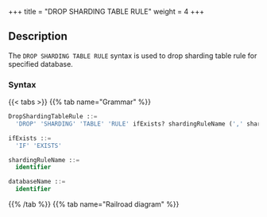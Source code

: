 +++
title = "DROP SHARDING TABLE RULE"
weight = 4
+++

## Description

The `DROP SHARDING TABLE RULE` syntax is used to drop sharding table rule for specified database.

### Syntax

{{< tabs >}}
{{% tab name="Grammar" %}}
```sql
DropShardingTableRule ::=
  'DROP' 'SHARDING' 'TABLE' 'RULE' ifExists? shardingRuleName (',' shardingRuleName)*  ('FROM' databaseName)?

ifExists ::=
  'IF' 'EXISTS'

shardingRuleName ::=
  identifier

databaseName ::=
  identifier
```
{{% /tab %}}
{{% tab name="Railroad diagram" %}}
<iframe frameborder="0" name="diagram" id="diagram" width="100%" height="100%"></iframe>
{{% /tab %}}
{{< /tabs >}}

### Supplement

- When `databaseName` is not specified, the default is the currently used `DATABASE`. If `DATABASE` is not used, `No database selected` will be prompted;
- `ifExists` clause is used to avoid `Sharding rule not exists` error.

### Example

- Drop mutiple sharding table rules for specified database

```sql
DROP SHARDING TABLE RULE t_order, t_order_item FROM sharding_db;
```

- Drop a sharding table rule for current database

```sql
DROP SHARDING TABLE RULE t_order;
```

- Drop sharding table rule with `ifExists` clause

```sql
DROP SHARDING TABLE RULE IF EXISTS t_order;
```

### Reserved word

`DROP`, `SHARDING`, `TABLE`, `RULE`, `FROM`

### Related links

- [Reserved word](/en/user-manual/shardingsphere-proxy/distsql/syntax/reserved-word/)
